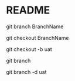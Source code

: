 # README



git branch BranchName

git checkout BranchName



git checkout -b uat



git branch



git branch -d uat

